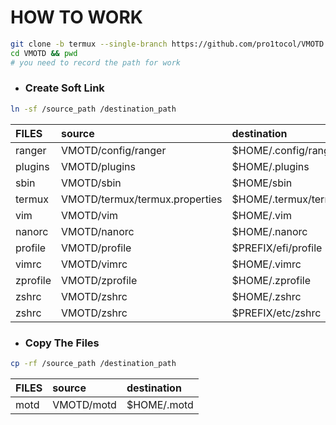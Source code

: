 # HOW TO WORK
``` bash
git clone -b termux --single-branch https://github.com/pro1tocol/VMOTD.git
cd VMOTD && pwd
# you need to record the path for work
```

- ### Create Soft Link
``` bash
ln -sf /source_path /destination_path
```
| FILES | source | destination |
| :--- | :--- | :--- |
| ranger | VMOTD/config/ranger | $HOME/.config/ranger |
| plugins | VMOTD/plugins | $HOME/.plugins |
| sbin | VMOTD/sbin | $HOME/sbin |
| termux | VMOTD/termux/termux.properties | $HOME/.termux/termux.properties |
| vim | VMOTD/vim | $HOME/.vim |
| nanorc | VMOTD/nanorc | $HOME/.nanorc |
| profile | VMOTD/profile | $PREFIX/efi/profile |
| vimrc | VMOTD/vimrc | $HOME/.vimrc |
| zprofile | VMOTD/zprofile | $HOME/.zprofile |
| zshrc | VMOTD/zshrc | $HOME/.zshrc |
| zshrc | VMOTD/zshrc | $PREFIX/etc/zshrc |

- ### Copy The Files
``` bash
cp -rf /source_path /destination_path
```
| FILES | source | destination |
| :--- | :--- | :--- |
| motd | VMOTD/motd | $HOME/.motd |
